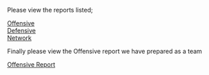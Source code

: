 Please view the reports listed;

[Offensive](./Offensive.md)  
[Defensive](./Defensive.md)  
[Network](./Network.md)  

Finally please view the Offensive report we have prepared as a team

[Offensive Report](./Offensive_Final_Project_Presentation.pdf)